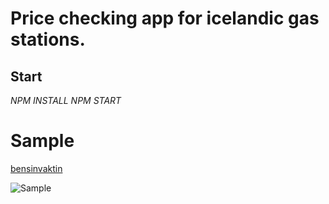 # Price checking app for icelandic gas stations.

## Start

_NPM INSTALL_
_NPM START_

# Sample

[bensinvaktin](https://bensinvaktin.netlify.app/)

![Sample](/src/assets/sampleSS.png)
